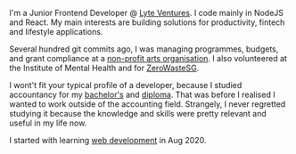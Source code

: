 I'm a Junior Frontend Developer @ [Lyte Ventures](https://www.lyteventures.com/). I code mainly in NodeJS and React. My main interests are building solutions for productivity, fintech and lifestyle applications.

Several hundred git commits ago, I was managing programmes, budgets, and grant compliance at a [non-profit arts organisation](https://www.siongleng.com/). I also volunteered at the Institute of Mental Health and for [ZeroWasteSG](http://www.zerowastesg.com/).

I wont't fit your typical profile of a developer, because I studied accountancy for my [bachelor's](https://accountancy.smu.edu.sg/) and [diploma](https://www.tp.edu.sg/schools-and-courses/students/schools/bus/accountancy-finance.html). That was before I realised I wanted to work outside of the accounting field. Strangely, I never regretted studying it because the knowledge and skills were pretty relevant and useful in my life now.

I started with learning [web development](https://www.udemy.com/course/the-complete-web-development-bootcamp/) in Aug 2020.
